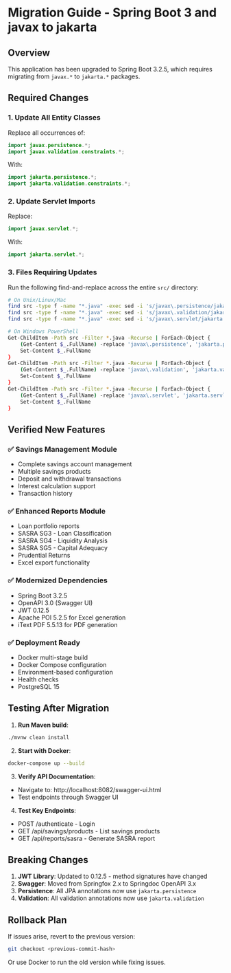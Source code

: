 # Migration Guide - Spring Boot 3 and javax to jakarta

## Overview
This application has been upgraded to Spring Boot 3.2.5, which requires migrating from `javax.*` to `jakarta.*` packages.

## Required Changes

### 1. Update All Entity Classes

Replace all occurrences of:
```java
import javax.persistence.*;
import javax.validation.constraints.*;
```

With:
```java
import jakarta.persistence.*;
import jakarta.validation.constraints.*;
```

### 2. Update Servlet Imports

Replace:
```java
import javax.servlet.*;
```

With:
```java
import jakarta.servlet.*;
```

### 3. Files Requiring Updates

Run the following find-and-replace across the entire `src/` directory:

```bash
# On Unix/Linux/Mac
find src -type f -name "*.java" -exec sed -i 's/javax\.persistence/jakarta.persistence/g' {} +
find src -type f -name "*.java" -exec sed -i 's/javax\.validation/jakarta.validation/g' {} +
find src -type f -name "*.java" -exec sed -i 's/javax\.servlet/jakarta.servlet/g' {} +

# On Windows PowerShell
Get-ChildItem -Path src -Filter *.java -Recurse | ForEach-Object {
    (Get-Content $_.FullName) -replace 'javax\.persistence', 'jakarta.persistence' |
    Set-Content $_.FullName
}
Get-ChildItem -Path src -Filter *.java -Recurse | ForEach-Object {
    (Get-Content $_.FullName) -replace 'javax\.validation', 'jakarta.validation' |
    Set-Content $_.FullName
}
Get-ChildItem -Path src -Filter *.java -Recurse | ForEach-Object {
    (Get-Content $_.FullName) -replace 'javax\.servlet', 'jakarta.servlet' |
    Set-Content $_.FullName
}
```

## Verified New Features

### ✅ Savings Management Module
- Complete savings account management
- Multiple savings products
- Deposit and withdrawal transactions
- Interest calculation support
- Transaction history

### ✅ Enhanced Reports Module
- Loan portfolio reports
- SASRA SG3 - Loan Classification
- SASRA SG4 - Liquidity Analysis
- SASRA SG5 - Capital Adequacy
- Prudential Returns
- Excel export functionality

### ✅ Modernized Dependencies
- Spring Boot 3.2.5
- OpenAPI 3.0 (Swagger UI)
- JWT 0.12.5
- Apache POI 5.2.5 for Excel generation
- iText PDF 5.5.13 for PDF generation

### ✅ Deployment Ready
- Docker multi-stage build
- Docker Compose configuration
- Environment-based configuration
- Health checks
- PostgreSQL 15

## Testing After Migration

1. **Run Maven build**:
```bash
./mvnw clean install
```

2. **Start with Docker**:
```bash
docker-compose up --build
```

3. **Verify API Documentation**:
- Navigate to: http://localhost:8082/swagger-ui.html
- Test endpoints through Swagger UI

4. **Test Key Endpoints**:
- POST /authenticate - Login
- GET /api/savings/products - List savings products
- GET /api/reports/sasra - Generate SASRA report

## Breaking Changes

1. **JWT Library**: Updated to 0.12.5 - method signatures have changed
2. **Swagger**: Moved from Springfox 2.x to Springdoc OpenAPI 3.x
3. **Persistence**: All JPA annotations now use `jakarta.persistence`
4. **Validation**: All validation annotations now use `jakarta.validation`

## Rollback Plan

If issues arise, revert to the previous version:
```bash
git checkout <previous-commit-hash>
```

Or use Docker to run the old version while fixing issues.
